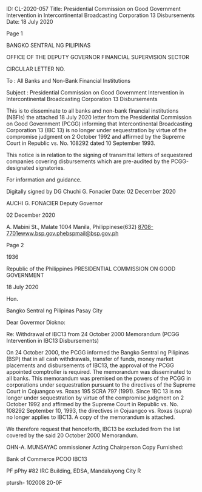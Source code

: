 ID: CL-2020-057
Title: Presidential Commission on Good Government Intervention in Intercontinental Broadcasting Corporation 13 Disbursements
Date: 18 July 2020

Page 1

BANGKO SENTRAL NG PILIPINAS

OFFICE OF THE DEPUTY GOVERNOR FINANCIAL SUPERVISION SECTOR

CIRCULAR LETTER NO.

To : All Banks and Non-Bank Financial Institutions

Subject : Presidential Commission on Good Government Intervention in Intercontinental Broadcasting Corporation 13 Disbursements

This is to disseminate to all banks and non-bank financial institutions (NBFls) the attached 18 July 2020 letter from the Presidential Commission on Good Government (PCGG) informing that Intercontinental Broadcasting Corporation 13 (IBC 13) is no longer under sequestration by virtue of the compromise judgment on 2 October 1992 and affirmed by the Supreme Court in Republic vs. No. 108292 dated 10 September 1993.

This notice is in relation to the signing of transmittal letters of sequestered companies covering disbursements which are pre-audited by the PCGG-designated signatories.

For information and guidance.

Digitally signed by DG Chuchi G. Fonacier Date: 02 December 2020

AUCHI G. FONACIER Deputy Governor

02 December 2020

A. Mabini St., Malate 1004 Manila, Philippinese(632) 8708-7701ewww.bsp.gov.phebspmail@bsp.gov.ph

Page 2

1936

Republic of the Philippines PRESIDENTIAL COMMISSION ON GOOD GOVERNMENT

18 July 2020

Hon.

Bangko Sentral ng Pilipinas Pasay City

Dear Govermor Diokno:

Re: Withdrawal of IBC13 from 24 October 2000 Memorandum (PCGG Intervention in IBC13 Disbursements)

On 24 October 2000, the PCGG informed the Bangko Sentral ng Pilipinas (BSP) that in all cash withdrawals, transfer of funds, money market placements and disbursements of IBC13, the approval of the PCGG appointed comptroller is required. The memorandum was disseminated to all banks. This memorandum was premised on the powers of the PCGG in corporations under sequestration pursuant to the directives of the Supreme Court in Cojuangco vs. Roxas 195 SCRA 797 (1991). Since 1BC 13 is no longer under sequestration by virtue of the compromise judgment on 2 October 1992 and affirmed by the Supreme Court in Republic vs. No. 108292 September 10, 1993, the directives in Cojuangco vs. Roxas (supra) no longer applies to IBC13. A copy of the memorandum is attached.

We therefore request that henceforth, IBC13 be excluded from the list covered by the said 20 October 2000 Memorandum.

OHN-A. MUNSAYAC ommissioner Acting Chairperson Copy Furnished:

Bank of Commerce PCOO IBC13

PF pPhy #82 IRC Building, EDSA, Mandaluyong City R

ptursh- 102008 20-0F